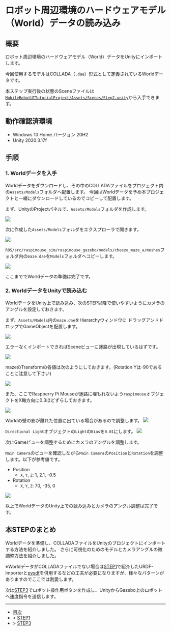 # ロボット周辺環境のハードウェアモデル（World）データの読み込み

## 概要

ロボット周辺環境のハードウェアモデル（World）データをUnityにインポートします。

今回使用するモデルはCOLLADA（`.dae`）形式として定義されているWorldデータです。

本ステップ実行後の状態のSceneファイルは[`MobileRobotUITutorialProject/Assets/Scenes/Step2.unity`](../MobileRobotUITutorialProject/Assets/Scenes/Step2.unity)から入手できます。

## 動作確認済環境

* Windows 10 Home バージョン 20H2
* Unity 2020.3.17f

## 手順

### 1. Worldデータを入手

Worldデータをダウンロードし、その中のCOLLADAファイルをプロジェクト内の`Assets/Models`フォルダへ配置します。
今回はWorldデータを予め本プロジェクトと一緒にダウンロードしているのでコピーして配置します。

まず、UnityのProjectパネルで、`Assets/Models`フォルダを作成します。

![](./images/step2-1.png)

次に作成した`Assets/Models`フォルダをエクスプローラで開きます。

![](./images/step2-2.png)

`ROS/src/raspimouse_sim/raspimouse_gazebo/models/cheeze_maze_a/meshes`フォルダ内の`maze.dae`を`Models`フォルダへコピーします。

![](./images/step2-3.gif)

ここまででWorldデータの準備は完了です。

### 2. WorldデータをUnityで読み込む

WorldデータをUnity上で読み込み、次のSTEP以降で使いやすいようにカメラのアングルを設定しておきます。

まず、`Assets/Models`内の`maze.dae`をHierarchyウィンドウに
ドラッグアンドドロップでGameObjectを配置します。

![](./images/step2-4.gif)

エラーなくインポートできればSceneビューに迷路が出現しているはずです。

![](./images/step2-5.png)

mazeのTransformの各値は次のようにしておきます。(Rotation Yは-90であることに注意して下さい)

![](./images/step2-5-1.png)

また、ここでRaspberry Pi Mouseが迷路に埋もれないよう`raspimouse`オブジェクトをX軸方向に0.3ほどずらしておきます。

![](./images/step2-6.png)

Worldの壁の影が離れた位置に出ている場合があるので調整します。
![](./images/step2-6-1.png)

`Directional Light`オブジェクトの`Light`の`Bias`を`0.01`にします。
![](./images/step2-6-2.png)


次にGameビューを調整するためにカメラのアングルを調整します。

`Main Camera`のビューを確認しながら`Main Camera`の`Position`と`Rotation`を調整します。以下が参考値です。

* Position
    * `X`, `Y`, `Z`: 1, 2.1, -0.5
* Rotation
    * `X`, `Y`, `Z`: 70, -35, 0

![](./images/step2-7.png)

以上でWorldデータのUnity上での読み込みとカメラのアングル調整は完了です。

## 本STEPのまとめ

Worldデータを準備し、COLLADAファイルをUnityのプロジェクトにインポートする方法を紹介しました。
さらに可視化のためのモデルとカメラアングルの微調整方法を紹介しました。

※WorldデータがCOLLADAファイルでない場合は[STEP1](./step1.md)で紹介したURDF-Importerと[pysdf](https://github.com/andreasBihlmaier/pysdf)を併用するなどの工夫が必要になりますが、様々なパターンがありますのでここでは割愛します。

次は[STEP3](./step3.md)でロボット操作用ボタンを作成し、UnityからGazebo上のロボットへ速度指令を送信します。

---

* [目次](./intro2.md)
* < [STEP1](./step1.md)
* \> [STEP3](./step3.md)